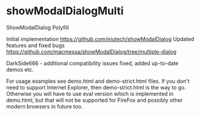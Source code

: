 # showModalDialogMulti
ShowModalDialog Polyfill

Initial implementation https://github.com/niutech/showModalDialog
Updated features and fixed bugs https://github.com/macmessa/showModalDialog/tree/multiple-dialog

DarkSide666 - additional compatibility issues fixed, added up-to-date demos etc.

For usage examples see demo.html and demo-strict.html files.
If you don't need to support Internet Explorer, then demo-strict.html is the way to go.
Otherwise you will have to use eval version which is implemented in demo.html, but that will not be supported for FireFox and possibly other modern browsers in future too.
